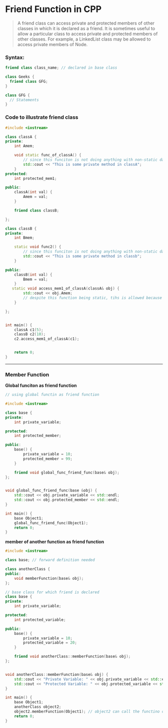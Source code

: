 # Friend Function in CPP

>A friend class can access private and protected members of other classes in which it is declared as a friend. It is sometimes useful to allow a particular class to access private and protected members of other classes. For example, a LinkedList class may be allowed to access private members of Node.

### Syntax:
```cpp
friend class class_name; // declared in base class
```

```cpp
class Geeks {
  friend class GFG;
}

class GFG {
  // Statements
}

```

### Code to illustrate friend class
```cpp
#include <iostream>

class classA {
private:
    int Amem;

    void static func_of_classA() {
        // since this funciton is not doing anything with non-static data member thsi can be made static
        std::cout << "This is some private method in classA";
    }
protected:
    int protected_mem1;

public:
    classA(int val) {
        Amem = val;
    }

    friend class classB;

};

class classB {
private:
    int Bmem;

    static void func2() {
        // since this funciton is not doing anything with non-static data member thsi can be made static
        std::cout << "This is some private method in classb";
    }

public:
    classB(int val) {
        Bmem = val;
    }
   static void access_mem1_of_classA(classA& obj) {
        std::cout << obj.Amem;
        // despite this function being static, tihs is allowed because obj is the reference to an instance of classA object and sinse classB is the freind of classA, method of class A can access the private member of classA
    }

};


int main() {
    classA c1(5);
    classB c2(10);
    c2.access_mem1_of_classA(c1);


    return 0;
}
```

---

### Member Function

**Global funciton as friend function**

```cpp
// using global functin as friend function

#include <iostream>

class base {
private:
    int private_variable;

protected:
    int protected_member;

public:
    base() {
        private_variable = 10;
        protected_member = 99;
    }

    friend void global_func_friend_func(base& obj);
};


void global_func_friend_func(base &obj) {
    std::cout << obj.private_variable << std::endl;
    std::cout << obj.protected_member << std::endl;
}

int main() {
    base Object1;
    global_func_friend_func(Object1);
    return 0;
}

```

**member of another function as friend function**

```cpp
#include <iostream>

class base; // forward definition needed

class anotherClass {
public:
    void memberFunction(base& obj);
};

// base class for which friend is declared
class base {
private:
    int private_variable;

protected:
    int protected_variable;

public:
    base() {
        private_variable = 10;
        protected_variable = 20;
    }

    friend void anotherClass::memberFunction(base& obj);
};


void anotherClass::memberFunction(base& obj) {
    std::cout << "Private Variable: " << obj.private_variable << std::endl;
    std::cout << "Protected Variable: " << obj.protected_variable << std::endl;
}

int main() {
    base Object1;
    anotherClass object2;
    object2.memberFunction(Object1); // object2 can call the functino of object 1 and also can access its protected and private data members
    return 0;
}
```
